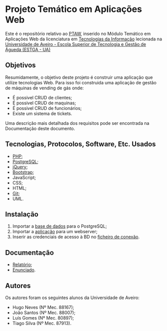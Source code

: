 # Projeto Temático em Aplicações Web

Este é o repositório relativo ao [PTAW](https://www.ua.pt/estga/uc/5156), inserido no Módulo Temático em Aplicações Web da licenciatura em [Tecnologias da Informação](https://www.ua.pt/estga/course/63/?p=2) lecionada na [Universidade de Aveiro - Escola Superior de Tecnologia e Gestão de Águeda (ESTGA - UA)](https://www.ua.pt/estga/Default.aspx)

## Objetivos

Resumidamente, o objetivo deste projeto é construir uma aplicação que utilize tecnologias Web. Para isso foi construida uma aplicação de gestão de máquinas de vending de gás onde:
- É possivel CRUD de clientes;
- É possivel CRUD de maquinas;
- É possivel CRUD de funcionários;
- Existe um sistema de tickets.

Uma descrição mais detalhada dos requisitos pode ser encontrada na Documentação deste documento. 

## Tecnologias, Protocolos, Software, Etc. Usados

- [PHP](https://www.php.net/);
- [PostgreSQL](https://www.postgresql.org/);
- [jQuery](https://jquery.com/);
- [Bootstrap](https://getbootstrap.com/);
- JavaScript;
- CSS;
- HTML;
- [Git](https://git-scm.com/);
- UML.

## Instalação

1. Importar a [base de dados](database.sql) para o PostgreSQL;
1. Importar a [aplicação](app) para um webserver;
1. Inserir as credenciais de acesso à BD no [ficheiro de conexão](app/php/db_connection.php).

## Documentação

- [Relatório](Relatorio.pdf);
- [Enunciado](Enunciado.pdf).

## Autores

Os autores foram os seguintes alunos da Universidade de Aveiro:
- Hugo Neves (Nº Mec. 88167);
- João Santos (Nº Mec. 88007);            
- Luís Gomes (Nº Mec. 80897);               
- Tiago Silva (Nº Mec. 87913).     
